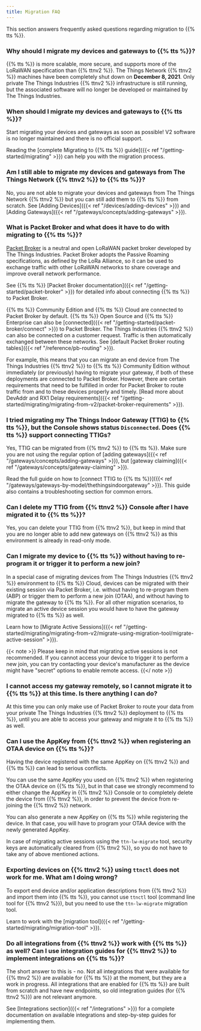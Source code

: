 ```yaml
---
title: Migration FAQ
---
```


This section answers frequently asked questions regarding migration to {{% tts %}}.

### Why should I migrate my devices and gateways to {{% tts %}}? 

{{% tts %}} is more scalable, more secure, and supports more of the LoRaWAN specification than {{% ttnv2 %}}. The Things Network {{% ttnv2 %}} machines have been completely shut down on **December 8, 2021**. Only private The Things Industries {{% ttnv2 %}} infrastructure is still running, but the associated software will no longer be developed or maintained by The Things Industries.

### When should I migrate my devices and gateways to {{% tts %}}? 

Start migrating your devices and gateways as soon as possible! V2 software is no longer maintained and there is no official support.

Reading the [complete Migrating to {{% tts %}} guide]({{< ref "/getting-started/migrating" >}}) can help you with the migration process.

### Am I still able to migrate my devices and gateways from The Things Network {{% ttnv2 %}} to {{% tts %}}?

No, you are not able to migrate your devices and gateways from The Things Network {{% ttnv2 %}} but you can still add them to {{% tts %}} from scratch. See [Adding Devices]({{< ref "/devices/adding-devices" >}}) and [Adding Gateways]({{< ref "/gateways/concepts/adding-gateways" >}}).

### What is Packet Broker and what does it have to do with migrating to {{% tts %}}? 

[Packet Broker](https://packetbroker.net) is a neutral and open LoRaWAN packet broker developed by The Things Industries. Packet Broker adopts the Passive Roaming specifications, as defined by the LoRa Alliance, so it can be used to exchange traffic with other LoRaWAN networks to share coverage and improve overall network performance.

See {{% tts %}} [Packet Broker documentation]({{< ref "/getting-started/packet-broker" >}}) for detailed info about connecting {{% tts %}} to Packet Broker.

{{% tts %}} Community Edition and {{% tts %}} Cloud are connected to Packet Broker by default. {{% tts %}} Open Source and {{% tts %}} Enterprise can also be [connected]({{< ref "/getting-started/packet-broker/connect" >}}) to Packet Broker. The Things Industries {{% ttnv2 %}} can also be connected on a customer request. Traffic is then automatically exchanged between these networks. See [default Packet Broker routing tables]({{< ref "/reference/pb-routing" >}}).

For example, this means that you can migrate an end device from The Things Industries {{% ttnv2 %}} to {{% tts %}} Community Edition without immediately (or previously) having to migrate your gateway, if both of these deployments are connected to Packet Broker. However, there are certain requirements that need to be fulfilled in order for Packet Broker to route traffic from and to these devices properly and timely. [Read more about DevAddr and RX1 Delay requirements]({{< ref "/getting-started/migrating/migrating-from-v2/packet-broker-requirements" >}}).

### I tried migrating my The Things Indoor Gateway (TTIG) to {{% tts %}}, but the Console shows status `Disconnected`. Does {{% tts %}} support connecting TTIGs?

Yes, TTIG can be migrated from {{% ttnv2 %}} to {{% tts %}}. Make sure you are not using the regular option of [adding gateways]({{< ref "/gateways/concepts/adding-gateways" >}}), but [gateway claiming]({{< ref "/gateways/concepts/gateway-claiming" >}}).

Read the full guide on how to [connect TTIG to {{% tts %}}]({{< ref "/gateways/gateways-by-model/thethingsindoorgateway" >}}). This guide also contains a troubleshooting section for common errors.

### Can I delete my TTIG from {{% ttnv2 %}} Console after I have migrated it to {{% tts %}}?

Yes, you can delete your TTIG from {{% ttnv2 %}}, but keep in mind that you are no longer able to add new gateways on {{% ttnv2 %}} as this environment is already in read-only mode.

### Can I migrate my device to {{% tts %}} without having to re-program it or trigger it to perform a new join?

In a special case of migrating devices from The Things Industries {{% ttnv2 %}} environment to {{% tts %}} Cloud, devices can be migrated with their existing session via Packet Broker, i.e. without having to re-program them (ABP) or trigger them to perform a new join (OTAA), and without having to migrate the gateway to {{% tts %}}. For all other migration scenarios, to migrate an active device session you would have to have the gateway migrated to {{% tts %}} as well.

Learn how to [Migrate Active Sessions]({{< ref "/getting-started/migrating/migrating-from-v2/migrate-using-migration-tool/migrate-active-session" >}}).

{{< note >}} Please keep in mind that migrating active sessions is not recommended. If you cannot access your device to trigger it to perform a new join, you can try contacting your device's manufacturer as the device might have "secret" options to enable remote access. {{</ note >}}

### I cannot access my gateway remotely, so I cannot migrate it to {{% tts %}} at this time. Is there anything I can do?

At this time you can only make use of Packet Broker to route your data from your private The Things Industries {{% ttnv2 %}} deployment to {{% tts %}}, until you are able to access your gateway and migrate it to {{% tts %}} as well.

### Can I use the AppKey from {{% ttnv2 %}} when registering an OTAA device on {{% tts %}}?

Having the device registered with the same AppKey on {{% ttnv2 %}} and {{% tts %}} can lead to serious conflicts.

You can use the same AppKey you used on {{% ttnv2 %}} when registering the OTAA device on {{% tts %}}, but in that case we strongly recommend to either change the AppKey in {{% ttnv2 %}} Console or to completely delete the device from {{% ttnv2 %}}, in order to prevent the device from re-joining the {{% ttnv2 %}} network. 

You can also generate a new AppKey on {{% tts %}} while registering the device. In that case, you will have to program your OTAA device with the newly generated AppKey.

In case of migrating active sessions using the `ttn-lw-migrate` tool, security keys are automatically cleared from {{% ttnv2 %}}, so you do not have to take any of above mentioned actions.

### Exporting devices on {{% ttnv2 %}} using `ttnctl` does not work for me. What am I doing wrong?

To export end device and/or application descriptions from {{% ttnv2 %}} and import them into {{% tts %}}, you cannot use `ttnctl` tool (command line tool for {{% ttnv2 %}}), but you need to use the `ttn-lw-migrate` migration tool.

Learn to work with the [migration tool]({{< ref "/getting-started/migrating/migration-tool" >}}).

### Do all integrations from {{% ttnv2 %}} work with {{% tts %}} as well? Can I use integration guides for {{% ttnv2 %}} to implement integrations on {{% tts %}}?

The short answer to this is - no. Not all integrations that were available for {{% ttnv2 %}} are available for {{% tts %}} at the moment, but they are a work in progress. All integrations that are enabled for {{% tts %}} are built from scratch and have new endpoints, so old integration guides (for {{% ttnv2 %}}) are not relevant anymore.

See [Integrations section]({{< ref "/integrations" >}}) for a complete documentation on available integrations and step-by-step guides for implementing them.
